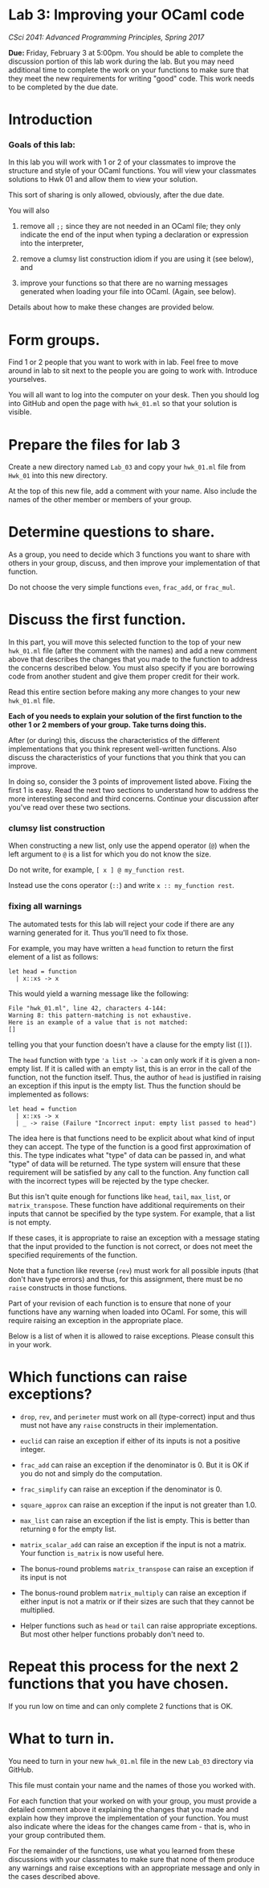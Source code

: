 # Lab 3: Improving your OCaml code

*CSci 2041: Advanced Programming Principles, Spring 2017*

**Due:** Friday, February 3 at 5:00pm.  You should be able to complete
the discussion portion of this lab work during the lab.  But you may
need additional time to complete the work on your functions to make
sure that they meet the new requirements for writing "good" code.
This work needs to be completed by the due date.

# Introduction

### Goals of this lab:

In this lab you will work with 1 or 2 of your classmates to improve
the structure and style of your OCaml functions.  You will view your
classmates solutions to Hwk 01 and allow them to view your solution.

This sort of sharing is only allowed, obviously, after the due date.

You will also

1. remove all ``;;`` since they are not needed in an OCaml file;
they only indicate the end of the input when typing a declaration or
expression into the interpreter, 

2. remove a clumsy list construction idiom if you are using it (see
below), and

3. improve your functions so that there are no warning
messages generated when loading your file into OCaml. (Again, see below).


Details about how to make these changes are provided below.


# Form groups.

Find 1 or 2 people that you want to work with in lab.  Feel free to
move around in lab to sit next to the people you are going to work
with.   Introduce yourselves.

You will all want to log into the computer on your desk.  Then you
should log into GitHub and open the page with ``hwk_01.ml`` so that
your solution is visible.


# Prepare the files for lab 3

Create a new directory named ``Lab_03`` and copy your ``hwk_01.ml``
file from ``Hwk_01`` into this new directory.  

At the top of this new file, add a comment with your name.  Also
include the names of the other member or members of your group.


# Determine questions to share.

As a group, you need to decide which 3 functions you want to share
with others in your group, discuss, and then improve your
implementation of that function.

Do not choose the very simple functions ``even``, ``frac_add``, or
``frac_mul``.


# Discuss the first function.

In this part, you will move this selected function to the top of your
new ``hwk_01.ml`` file (after the comment with the names) and add a
new comment above that describes the changes that you made to the
function to address the concerns described below.  You must also
specify if you are borrowing code from another student and give them
proper credit for their work.

Read this entire section before making any more changes to your new
``hwk_01.ml`` file.

**Each of you needs to explain your solution of the first function to
the other 1 or 2 members of your group. Take turns doing this.**

After (or during) this, discuss the characteristics of the different
implementations that you think represent well-written functions.  Also
discuss the characteristics of your functions that you think that you
can improve.

In doing so, consider the 3 points of improvement listed above.
Fixing the first 1 is easy.  Read the next two sections to understand
how to address the more interesting second and third concerns.
Continue your discussion after you've read over these two sections.

### clumsy list construction

When constructing a new list, only use the append operator (``@``)
when the left argument to ``@`` is a list for which you do not know
the size.  

Do not write, for example, ``[ x ] @ my_function rest``.

Instead use the cons operator (``::``) and write
``x :: my_function rest``.


### fixing all warnings

The automated tests for this lab will reject your code if there are
any warning generated for it.  Thus you'll need to fix those.

For example, you may have written a ``head`` function to return the
first element of a list as follows:
```
let head = function
  | x::xs -> x
```

This would yield a warning message like the following:
```
File "hwk_01.ml", line 42, characters 4-144:
Warning 8: this pattern-matching is not exhaustive.
Here is an example of a value that is not matched:
[]
```
telling you that your function doesn't have a clause for the empty
list (``[]``).

The ``head`` function with type ``'a list -> `a`` can only work if it
is given a non-empty list.  If it is called with an empty list, this
is an error in the call of the function, not the function itself.
Thus, the author of ``head`` is justified in raising an exception if
this input is the empty list.  Thus the function should be implemented
as follows:
```
let head = function
  | x::xs -> x
  | _ -> raise (Failure "Incorrect input: empty list passed to head")
```

The idea here is that functions need to be explicit about what kind of
input they can accept.  The type of the function is a good first
approximation of this.  The type indicates what "type" of data can be
passed in, and what "type" of data will be returned.  The type system
will ensure that these requirement will be satisfied by any call to
the function.  Any function call with the incorrect types will be
rejected by the type checker.

But this isn't quite enough for functions like ``head``, ``tail``,
``max_list``, or ``matrix_transpose``.  These function have additional
requirements on their inputs that cannot be specified by the type
system.  For example, that a list is not empty.

If these cases, it is appropriate to raise an exception with a message
stating that the input provided to the function is not correct, or
does not meet the specified requirements of the function.

Note that a function like reverse (``rev``) must work for all possible
inputs (that don't have type errors) and thus, for this assignment,
there must be no ``raise`` constructs in those functions.

Part of your revision of each function is to ensure that none of your
functions have any warning when loaded into OCaml.  For some, this
will require raising an exception in the appropriate place.

Below is a list of when it is allowed to raise exceptions.  Please
consult this in your work.


# Which functions can raise exceptions?

+ ``drop``, ``rev``, and ``perimeter`` must work on all (type-correct)
input and thus must not have any ``raise`` constructs in their
implementation. 

+ ``euclid`` can raise an exception if either of its inputs is not a
positive integer.

+ ``frac_add`` can raise an exception if the denominator is 0.  But it
is OK if you do not and simply do the computation.

+ ``frac_simplify`` can raise an exception if the denominator is 0. 

+ ``square_approx`` can raise an exception if the input is not greater
than 1.0.

+ ``max_list`` can raise an exception if the list is empty.  This is
better than returning ``0`` for the empty list.

+ ``matrix_scalar_add`` can raise an exception if the input is not a
matrix.  Your function ``is_matrix`` is now useful here.

+ The bonus-round problems ``matrix_transpose`` can raise an exception
if its input is not

+ The bonus-round problem ``matrix_multiply`` can raise an exception if
either input is not a matrix or if their sizes are such that they
cannot be multiplied.

+ Helper functions such as ``head`` or ``tail`` can raise appropriate
exceptions.  But most other helper functions probably don't need to.



# Repeat this process for the next 2 functions that you have chosen.

If you run low on time and can only complete 2 functions that is OK.


# What to turn in.

You need to turn in your new ``hwk_01.ml`` file in the new ``Lab_03``
directory via GitHub.

This file must contain your name and the names of those you worked
with.

For each function that your worked on with your group, you must
provide a detailed comment above it explaining the changes that you
made and explain how they improve the implementation of your function.
You must also indicate where the ideas for the changes came from -
that is, who in your group contributed them.

For the remainder of the functions, use what you learned from these
discussions with your classmates to make sure that none of them
produce any warnings and raise exceptions with an appropriate message
and only in the cases described above.

